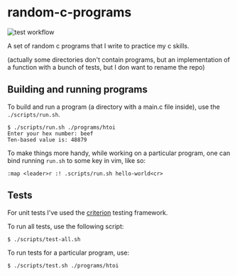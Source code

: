 # random-c-programs

![test workflow](https://github.com/slaviqueue/random-c-programs/actions/workflows/test.yaml/badge.svg)

A set of random c programs that I write to practice my c skills.

(actually some directories don't contain programs, but an implementation of a
function with a bunch of tests, but I don want to rename the repo)

## Building and running programs

To build and run a program (a directory with a main.c file inside), use the
`./scripts/run.sh`.

```
$ ./scripts/run.sh ./programs/htoi
Enter your hex number: beef
Ten-based value is: 48879
```

To make things more handy, while working on a particular program, one can bind
running `run.sh` to some key in vim, like so:

```
:map <leader>r :! .scripts/run.sh hello-world<cr>
```

## Tests

For unit tests I've used the
[criterion](https://github.com/Snaipe/Criterion/tree/bleeding) testing
framework.

To run all tests, use the following script:
```
$ ./scripts/test-all.sh
```

To run tests for a particular program, use:
```
$ ./scripts/test.sh ./programs/htoi
```
